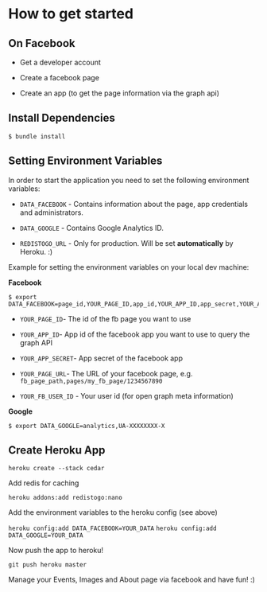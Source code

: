 # How to get started

## On Facebook

* Get a developer account

* Create a facebook page

* Create an app (to get the page information via the graph api)

## Install Dependencies

`$ bundle install`

## Setting Environment Variables

In order to start the application you need to set the following environment variables:

* `DATA_FACEBOOK` - Contains information about the page, app credentials and administrators.

* `DATA_GOOGLE` - Contains Google Analytics ID.

* `REDISTOGO_URL` - Only for production. Will be set __automatically__ by Heroku. :)

Example for setting the environment variables on your local dev machine:

__Facebook__

```
$ export DATA_FACEBOOK=page_id,YOUR_PAGE_ID,app_id,YOUR_APP_ID,app_secret,YOUR_APP_SECRET,fb_page_path,YOUR_PAGE_URL,admin_id,YOUR_FB_USER_ID
```

* `YOUR_PAGE_ID`- The id of the fb page you want to use

* `YOUR_APP_ID`- App id of the facebook app you want to use to query the graph API

* `YOUR_APP_SECRET`- App secret of the facebook app

* `YOUR_PAGE_URL`- The URL of your facebook page, e.g. `fb_page_path,pages/my_fb_page/1234567890`

* `YOUR_FB_USER_ID` - Your user id (for open graph meta information)

__Google__

```
$ export DATA_GOOGLE=analytics,UA-XXXXXXXX-X
```

## Create Heroku App

`heroku create --stack cedar`

Add redis for caching

`heroku addons:add redistogo:nano`

Add the environment variables to the heroku config (see above)

`heroku config:add DATA_FACEBOOK=YOUR_DATA`
`heroku config:add DATA_GOOGLE=YOUR_DATA`

Now push the app to heroku!

`git push heroku master`

Manage your Events, Images and About page via facebook and have fun! :)